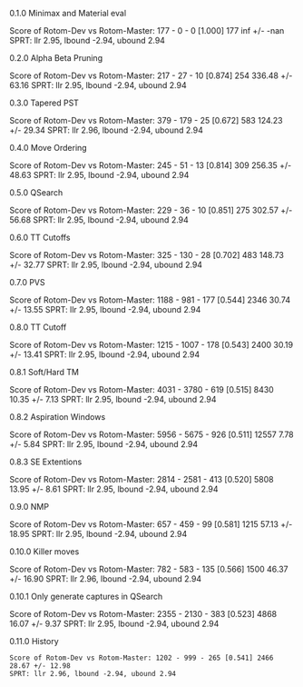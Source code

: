 0.1.0 Minimax and Material eval

Score of Rotom-Dev vs Rotom-Master: 177 - 0 - 0 [1.000] 177
inf +/- -nan
SPRT: llr 2.95, lbound -2.94, ubound 2.94


0.2.0 Alpha Beta Pruning

Score of Rotom-Dev vs Rotom-Master: 217 - 27 - 10 [0.874] 254
336.48 +/- 63.16
SPRT: llr 2.95, lbound -2.94, ubound 2.94


0.3.0 Tapered PST

Score of Rotom-Dev vs Rotom-Master: 379 - 179 - 25 [0.672] 583
124.23 +/- 29.34
SPRT: llr 2.96, lbound -2.94, ubound 2.94


0.4.0 Move Ordering

Score of Rotom-Dev vs Rotom-Master: 245 - 51 - 13 [0.814] 309
256.35 +/- 48.63
SPRT: llr 2.95, lbound -2.94, ubound 2.94


0.5.0 QSearch

Score of Rotom-Dev vs Rotom-Master: 229 - 36 - 10 [0.851] 275
302.57 +/- 56.68
SPRT: llr 2.95, lbound -2.94, ubound 2.94


0.6.0 TT Cutoffs

Score of Rotom-Dev vs Rotom-Master: 325 - 130 - 28 [0.702] 483
148.73 +/- 32.77
SPRT: llr 2.95, lbound -2.94, ubound 2.94


0.7.0 PVS

Score of Rotom-Dev vs Rotom-Master: 1188 - 981 - 177 [0.544] 2346
30.74 +/- 13.55
SPRT: llr 2.95, lbound -2.94, ubound 2.94


0.8.0 TT Cutoff

Score of Rotom-Dev vs Rotom-Master: 1215 - 1007 - 178 [0.543] 2400
30.19 +/- 13.41
SPRT: llr 2.95, lbound -2.94, ubound 2.94


0.8.1 Soft/Hard TM

Score of Rotom-Dev vs Rotom-Master: 4031 - 3780 - 619 [0.515] 8430
10.35 +/- 7.13
SPRT: llr 2.95, lbound -2.94, ubound 2.94


0.8.2 Aspiration Windows

Score of Rotom-Dev vs Rotom-Master: 5956 - 5675 - 926 [0.511] 12557
7.78 +/- 5.84
SPRT: llr 2.95, lbound -2.94, ubound 2.94


0.8.3 SE Extentions

Score of Rotom-Dev vs Rotom-Master: 2814 - 2581 - 413 [0.520] 5808
13.95 +/- 8.61
SPRT: llr 2.95, lbound -2.94, ubound 2.94


0.9.0 NMP

Score of Rotom-Dev vs Rotom-Master: 657 - 459 - 99 [0.581] 1215
57.13 +/- 18.95
SPRT: llr 2.95, lbound -2.94, ubound 2.94


0.10.0 Killer moves

Score of Rotom-Dev vs Rotom-Master: 782 - 583 - 135 [0.566] 1500
46.37 +/- 16.90
SPRT: llr 2.96, lbound -2.94, ubound 2.94


0.10.1 Only generate captures in QSearch

Score of Rotom-Dev vs Rotom-Master: 2355 - 2130 - 383 [0.523] 4868
16.07 +/- 9.37
SPRT: llr 2.95, lbound -2.94, ubound 2.94


0.11.0 History
```
Score of Rotom-Dev vs Rotom-Master: 1202 - 999 - 265 [0.541] 2466
28.67 +/- 12.98
SPRT: llr 2.96, lbound -2.94, ubound 2.94
```